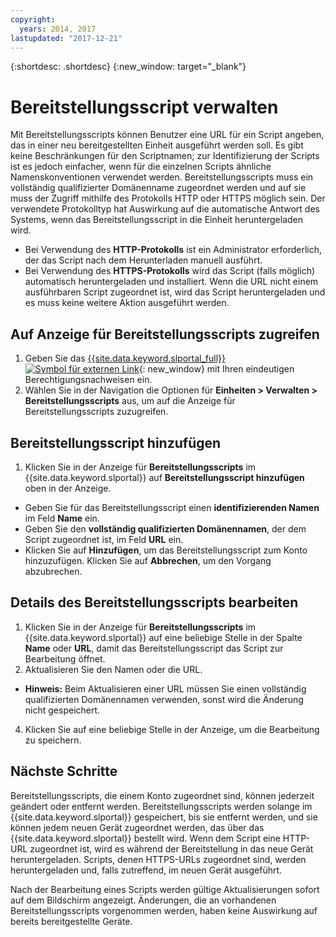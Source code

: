 ```yaml
---
copyright:
  years: 2014, 2017
lastupdated: "2017-12-21"
---
```


{:shortdesc: .shortdesc}
{:new_window: target="_blank"}

# Bereitstellungsscript verwalten

Mit Bereitstellungsscripts können Benutzer eine URL für ein Script angeben, das in einer neu bereitgestellten Einheit ausgeführt werden soll. Es gibt keine Beschränkungen für den Scriptnamen; zur Identifizierung der Scripts ist es jedoch einfacher, wenn für die einzelnen Scripts ähnliche Namenskonventionen verwendet werden. Bereitstellungsscripts muss ein vollständig qualifizierter Domänenname zugeordnet werden und auf sie muss der Zugriff mithilfe des Protokolls HTTP oder HTTPS möglich sein. Der verwendete Protokolltyp hat Auswirkung auf die automatische Antwort des Systems, wenn das Bereitstellungsscript in die Einheit heruntergeladen wird.

* Bei Verwendung des **HTTP-Protokolls** ist ein Administrator erforderlich, der das Script nach dem Herunterladen manuell ausführt.
* Bei Verwendung des **HTTPS-Protokolls** wird das Script (falls möglich) automatisch heruntergeladen und installiert. Wenn die URL nicht einem ausführbaren Script zugeordnet ist, wird das Script heruntergeladen und es muss keine weitere Aktion ausgeführt werden.

## Auf Anzeige für Bereitstellungsscripts zugreifen
1. Geben Sie das [{{site.data.keyword.slportal_full}} ![Symbol für externen Link](../icons/launch-glyph.svg "Symbol für externen Link")](https://control.softlayer.com/){: new_window} mit Ihren eindeutigen Berechtigungsnachweisen ein.
2. Wählen Sie in der Navigation die Optionen für **Einheiten > Verwalten > Bereitstellungsscripts** aus, um auf die Anzeige für Bereitstellungsscripts zuzugreifen.


## Bereitstellungsscript hinzufügen

1. Klicken Sie in der Anzeige für **Bereitstellungsscripts** im {{site.data.keyword.slportal}} auf **Bereitstellungsscript hinzufügen** oben in der Anzeige.
* Geben Sie für das Bereitstellungsscript einen **identifizierenden Namen** im Feld **Name** ein.
* Geben Sie den **vollständig qualifizierten Domänennamen**, der dem Script zugeordnet ist, im Feld **URL** ein.
* Klicken Sie auf **Hinzufügen**, um das Bereitstellungsscript zum Konto hinzuzufügen. Klicken Sie auf **Abbrechen**, um den Vorgang abzubrechen.

## Details des Bereitstellungsscripts bearbeiten

1. Klicken Sie in der Anzeige für **Bereitstellungsscripts** im {{site.data.keyword.slportal}} auf eine beliebige Stelle in der Spalte **Name** oder **URL**, damit das Bereitstellungsscript das Script zur Bearbeitung öffnet.
3. Aktualisieren Sie den Namen oder die URL.
  * **Hinweis:** Beim Aktualisieren einer URL müssen Sie einen vollständig qualifizierten Domänennamen verwenden, sonst wird die Änderung nicht gespeichert.
4. Klicken Sie auf eine beliebige Stelle in der Anzeige, um die Bearbeitung zu speichern.

## Nächste Schritte

Bereitstellungsscripts, die einem Konto zugeordnet sind, können jederzeit geändert oder entfernt werden. Bereitstellungsscripts werden solange im {{site.data.keyword.slportal}} gespeichert, bis sie entfernt werden, und sie können jedem neuen Gerät zugeordnet werden, das über das {{site.data.keyword.slportal}} bestellt wird. Wenn dem Script eine HTTP-URL zugeordnet ist, wird es während der Bereitstellung in das neue Gerät heruntergeladen. Scripts, denen HTTPS-URLs zugeordnet sind, werden heruntergeladen und, falls zutreffend, im neuen Gerät ausgeführt.

Nach der Bearbeitung eines Scripts werden gültige Aktualisierungen sofort auf dem Bildschirm angezeigt. Änderungen, die an vorhandenen Bereitstellungsscripts vorgenommen werden, haben keine Auswirkung auf bereits bereitgestellte Geräte.

